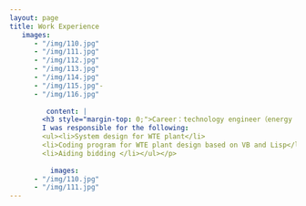 ```yaml
---
layout: page
title: Work Experience
   images: 
      - "/img/110.jpg"
      - "/img/111.jpg"
      - "/img/112.jpg"
      - "/img/113.jpg"
      - "/img/114.jpg"
      - "/img/115.jpg"- 
      - "/img/116.jpg"
      
         content: |
        <h3 style="margin-top: 0;">Career：technology engineer（energy and power）</h3>
        I was responsible for the following:
        <ul><li>System design for WTE plant</li>
        <li>Coding program for WTE plant design based on VB and Lisp</li>
        <li>Aiding bidding </li></ul></p>
        
          images: 
      - "/img/110.jpg"
      - "/img/111.jpg"
---
```

